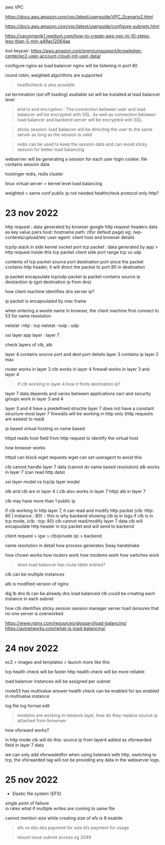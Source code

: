 aws VPC

https://docs.aws.amazon.com/vpc/latest/userguide/VPC_Scenario2.html

https://docs.aws.amazon.com/vpc/latest/userguide/configure-subnets.html

https://varunmanik1.medium.com/how-to-create-aws-vpc-in-10-steps-less-than-5-min-a49ac12064aa




lost keypair:
https://aws.amazon.com/premiumsupport/knowledge-center/ec2-user-account-cloud-init-user-data/





configure nginx as load balancer 
nginx will be listening in port 80

round robin, weighted algorithms are supported    

> healthcheck is also possible  

ssl termination (ssl off loading) available 
ssl will be installed at load balancer level 


> end to end encryption : The connection between user and load balancer will be encrypted with SSL. As well as connection between load balancer and backend server will be encrypted with SSL.    

> sticky session: load balancer will be directing the user to the same server as long as the session is valid    

> redis can be used to keep the session data and can avoid sticky sessoin for better load balancing  

webserver will be generating a session for each user login 
cookie: file contains session data  


hostinger 
redis, redis cluster 



linux virtual server > kernel level load balancing 



weighted > same conf 
public ip not needed
healthcheck protocol only http?





# 23 nov 2022



http request : data generated by browser
google http request headers 
data as key value pairs 
host: hostname
path: /(for default page) eg: /wp-contents/upload/etc
user-agent: client host and browser details 


tcp/ip stack in side kernel 
socket 
port
tcp packet : data generated by app > http request inside this tcp packet
client side port range
tcp vs udp 

contents of tcp packet 
source port 
destination port 
since the packet contains http header, it will direct the packet to port 80 in destination

ip packet encapsulate tcp/udp packet
ip packet contains 
source ip 
destiantion ip (got destination ip from dns)


how client machine identifies dns server ip?

ip packet is encapsulated by mac frame

when entering a wesite name in browser, the client machine first connect to 53 for name resolution 


netstat -ntlp : tcp 
netstat -nulp : udp

osi layer 
app layer : layer 7

check layers of clb, alb

layer 4 contains source port and dest port details 
layer 3 contains ip 
layer 2 mac 


router works in layer 3 
clb works in layer 4 
firewall works in layer 3 and layer 4 



> if clb working in layer 4 how it finds destination ip?

layer 7 data depends and varies between applications 
nacl and security groups work in layer 3 and 4

layer 3 and 4 have a predefined structre
layer 7 does not have a constant structure 
most layer 7 firewalls will be working in http only (http requests are easiest to read)


ip based virtual hosting vs name based 

httpd reads host field from http request to identify the virtual host 


how browser works 


httpd can block wget requests
wget can set useragent to avoid this 

clb cannot handle layer 7 data (cannot do name based resolution)
alb works in layer 7 (can read http data)


osi layer model vs tcp/ip layer model 


nlb and clb are in layer 4 ( clb also works in layer 7 http) 
alb in layer 7


clb may have more than 1 public ip 


if clb working in http layer 7, it can read and modify http packet (clb: http: 80 | instance : 80) :: this is why backend showing clb ip in logs 
if clb is in tcp mode, (clb : tcp: 80) clb cannot read/modify layer 7 data 
clb will encapsulate http header in tcp packet and will send to backend 

client request > igw > clb(private ip) > backend



name resolution in detail 
how process generates 
3way handshake 



how chown works 
how routers work
how modems work 
how switches work 


> does load balancer has route table entries?

clb can be multiple instances

alb is modified version of nginx 


dig lb dns 
lb can be already dns load balanced 
clb could be creating each instance in each subnet 



>>>
how clb identifies 
sticky session
session manager 
server load (ensures that no one server is overworked

https://www.nginx.com/resources/glossary/load-balancing/
https://avinetworks.com/what-is-load-balancing/







# 24 nov 2022








ec2 > images and templates > launch more like this

tcp health check will be faster 
http health check will be more reliable 


load balancer instances will be assigned per subnet 


route53 has multivalue answer
health check can be enabled for ips enabled in multivalue instance



log file log format edit



> modems are working in network layer, how do they replace source ip attached from brownser 

how xforward works?


in http mode clb will do this:
source ip from layer4 added as xforwarded field in layer 7 data 

we can only add xforwadedfor when using listeners with http. switching to tcp, the xforwarded tag will not be providing any data in the webserver logs. 











# 25 nov 2022



* Elastic file system (EFS)

single point of failiure  
io rates 
what if multiple writes are coming to same file 


cannot mention size while creating 
size of efs is 8 exabite


> efs vs ebs
ebs payment for size 
efs payment for usage



> mount issue
subnet access
sg 2049


